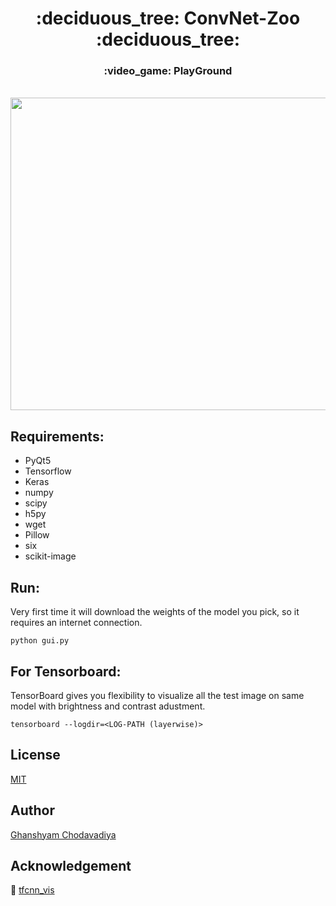 <h1 align="center">
  :deciduous_tree: ConvNet-Zoo :deciduous_tree:
  <h3 align="center">
  :video_game: PlayGround
  </h3>
  <br />
  <img src="https://github.com/CG1507/ConvNet-Zoo/blob/master/images/demo.gif" width="900" height="500" />
</h1>

## Requirements:
* PyQt5
* Tensorflow
* Keras
* numpy
* scipy
* h5py
* wget
* Pillow
* six
* scikit-image

## Run:
Very first time it will download the weights of the model you pick, so it requires an internet connection.
```
python gui.py
```

## For Tensorboard:

TensorBoard gives you flexibility to visualize all the test image on same model with brightness and contrast adustment.

```
tensorboard --logdir=<LOG-PATH (layerwise)>
```

## License
[MIT](https://choosealicense.com/licenses/mit/)

## Author

[Ghanshyam Chodavadiya](https://cg1507.github.io)

## Acknowledgement

:green_heart: [tfcnn_vis](https://github.com/InFoCusp/tf_cnnvis)

